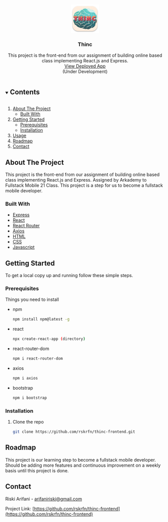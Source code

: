 <!-- PROJECT LOGO -->
<br />
<p align="center">
  <a href="https://github.com/rskrfn/ThincMobile">
    <img src="android/app/src/main/res/logo_512.png" alt="Logo" width="90" height="90">
  </a>

  <h3 align="center">Thinc</h3>

  <p align="center">
    This project is the front-end from our assignment of building online based class implementing React.js and Express.
    <br />
    <a href="https://thinc-reactjs.netlify.app">View Deployed App</a>
    <br />
    (Under Development)
  </p>
</p>

<!-- TABLE OF CONTENTS -->
<details open="open">
  <summary><h2 style="display: inline-block">Contents</h2></summary>
  <ol>
    <li>
      <a href="#about-the-project">About The Project</a>
      <ul>
        <li><a href="#built-with">Built With</a></li>
      </ul>
    </li>
    <li>
      <a href="#getting-started">Getting Started</a>
      <ul>
        <li><a href="#prerequisites">Prerequisites</a></li>
        <li><a href="#installation">Installation</a></li>
      </ul>
    </li>
    <li><a href="#usage">Usage</a></li>
    <li><a href="#roadmap">Roadmap</a></li>
    <li><a href="#contact">Contact</a></li>

  </ol>
</details>

<!-- ABOUT THE PROJECT -->

## About The Project

This project is the front-end from our assignment of building online based class implementing React.js and Express.
Assigned by Arkademy to Fullstack Mobile 21 Class.
This project is a step for us to become a fullstack mobile developer.

### Built With

- [Express](https://expressjs.com/)
- [React](https://reactjs.org/docs/create-a-new-react-app.html)
- [React Router](https://reactrouter.com/web/guides/quick-start)
- [Axios](https://www.npmjs.com/package/axios)
- [HTML](https://www.w3schools.com/html/)
- [CSS](https://www.w3schools.com/w3css/defaulT.asp)
- [Javascript](https://www.w3schools.com/js/DEFAULT.asp)

<!-- GETTING STARTED -->

## Getting Started

To get a local copy up and running follow these simple steps.

### Prerequisites

Things you need to install

- npm
  ```sh
  npm install npm@latest -g
  ```
- react
  ```sh
  npx create-react-app (directory)
  ```
- react-router-dom
  ```sh
  npm i react-router-dom
  ```
- axios
  ```sh
  npm i axios
  ```
- bootstrap
  ```sh
  npm i bootstrap
  ```

### Installation

1. Clone the repo
   ```sh
   git clone https://github.com/rskrfn/thinc-frontend.git
   ```
      <!-- ROADMAP -->
## Roadmap

This project is our learning step to become a fullstack mobile developer.
Should be adding more features and continuous improvement on a weekly basis until this project is done.

<!-- CONTACT -->

## Contact

Riski Arifani - [arifaniriski@gmail.com](https://mail.google.com/mail/u/0/?fs=0&to=arifaniriski@gmail.com&su=react.js+implementation&tf=cm)

Project Link: [https://github.com/rskrfn/thinc-frontend](https://github.com/rskrfn/thinc-frontend)
